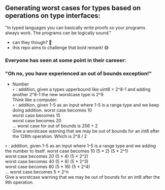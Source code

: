 ## Generating worst cases for types based on operations on type interfaces:

"In typed languages you can basically write proofs so your programs always work. The programs can be logically sound." 
- can they though? 🤔 
- this repo aims to challenge that bold remark! 😅

### Everyone has seen at some point in their careeer:   
### "Oh no, you have experienced an out of bounds exception!"

- Number  
`+` : addition, given a types upperbound like uint8 = 2^8-1 and adding another 2^8-1 the new worstcase type is 2^9  
Think like a computer:  
`+` : addition, given 1-5 as an input where 1-5 is a range type and we keep doing addition.
worst case becomes 10  
worst case becomes 15  
worst case becomes 20  
... worst case for out of bounds is 256 + 2  
Give a worstcase warning that we may be out of bounds for an int8 after the 128th operation. Which is 2^8 / 2 

`+` : addition, given 1-5 as an input where 1-5 is a range type and we adding the number to itself.
worst case becomes 10 (5 * 2) (5 * 2^1)  
worst case becomes 20 (5 * 4) (5 * 2^2)  
worst case becomes 40 (5 * 8) (5 * 2^3)  
worst case becomes 80 (5 * 16) (5 * 2^4)  
... worst case becomes 5 * 2^n  
Give a worstcase warning that we may be out of bounds for an int8 after the 9th operation.

<!--
## Grab interfaces, operations, and functions off of types: ("go" in this case)

other phrases: "method set", "operations"
"go" in this case: 

int8's interface:

https://stackoverflow.com/questions/24337145/get-name-of-struct-field-using-reflection
https://stackoverflow.com/questions/41694647/how-do-i-use-reflect-to-check-if-the-type-of-a-struct-field-is-interface
https://go.dev/ref/spec#LiteralType

here is the universe but we cant access it because it is not in the std lib
https://go.dev/src/go/types/universe.go

here is the std lib in go 
https://pkg.go.dev/std

another interesting file: 
https://github.com/golang/go/blob/28f4ea16a240af6c5a417e20be77745329f817f1/src/runtime/iface.go
-->
